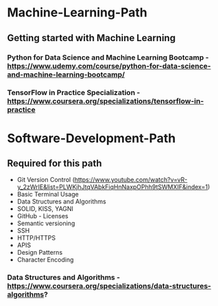 # Machine-Learning-Path
## Getting started with Machine Learning
### Python for Data Science and Machine Learning Bootcamp - https://www.udemy.com/course/python-for-data-science-and-machine-learning-bootcamp/
### TensorFlow in Practice Specialization - https://www.coursera.org/specializations/tensorflow-in-practice

# Software-Development-Path
## Required for this path
- Git Version Control (https://www.youtube.com/watch?v=vR-y_2zWrIE&list=PLWKjhJtqVAbkFiqHnNaxpOPhh9tSWMXIF&index=1)
- Basic Terminal Usage 
- Data Structures and Algorithms 
- SOLID, KISS, YAGNI 
- GitHub - Licenses 
- Semantic versioning 
- SSH 
- HTTP/HTTPS 
- APIS 
- Design Patterns 
- Character Encoding
### Data Structures and Algorithms - https://www.coursera.org/specializations/data-structures-algorithms?
